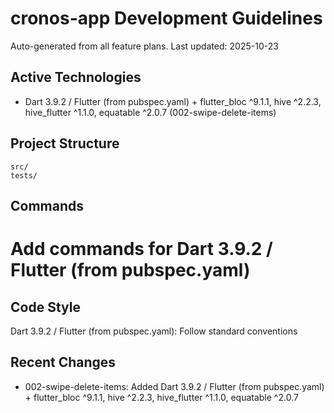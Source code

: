 # cronos-app Development Guidelines

Auto-generated from all feature plans. Last updated: 2025-10-23

## Active Technologies

- Dart 3.9.2 / Flutter (from pubspec.yaml) + flutter_bloc ^9.1.1, hive ^2.2.3, hive_flutter ^1.1.0, equatable ^2.0.7 (002-swipe-delete-items)

## Project Structure

```text
src/
tests/
```

## Commands

# Add commands for Dart 3.9.2 / Flutter (from pubspec.yaml)

## Code Style

Dart 3.9.2 / Flutter (from pubspec.yaml): Follow standard conventions

## Recent Changes

- 002-swipe-delete-items: Added Dart 3.9.2 / Flutter (from pubspec.yaml) + flutter_bloc ^9.1.1, hive ^2.2.3, hive_flutter ^1.1.0, equatable ^2.0.7

<!-- MANUAL ADDITIONS START -->
<!-- MANUAL ADDITIONS END -->
